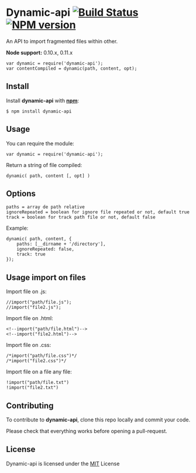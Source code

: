 # Dynamic-api [![Build Status](https://img.shields.io/travis/alexandref93/dynamic-api/master.svg)](https://travis-ci.org/alexandref93/dynamic-api) [![NPM version](https://img.shields.io/npm/v/dynamic-api.svg)](http://badge.fury.io/js/dynamic-api)
An API to import fragmented files within other.



**Node support:** 0.10.x, 0.11.x

    var dynamic = require('dynamic-api');
    var contentCompiled = dynamic(path, content, opt);

## Install
Install **dynamic-api** with **[npm](https://www.npmjs.org/)**:

    $ npm install dynamic-api

## Usage
You can require the module:

    var dynamic = require('dynamic-api');

Return a string of file compiled:

    dynamic( path, content [, opt] )

## Options

    paths = array de path relative
    ignoreRepeated = boolean for ignore file repeated or not, default true
    track = boolean for track path file or not, default false

Example:

    dynamic( path, content, {
        paths: [__dirname + '/directory'],
        ignoreRepeated: false,
        track: true
    });

## Usage import on files
Import file on .js:

    //import("path/file.js");
    //import("file2.js");

Import file on .html:

    <!--import("path/file.html")-->
    <!--import("file2.html")-->

Import file on .css:

    /*import("path/file.css")*/
    /*import("file2.css")*/

Import file on a file any file:

    !import("path/file.txt")
    !import("file2.txt")

## Contributing

To contribute to **dynamic-api**, clone this repo locally and commit your code.

Please check that everything works before opening a pull-request.

## License

Dynamic-api is licensed under the [MIT](https://github.com/alexandref93/dynamic-api/blob/master/LICENSE) License

